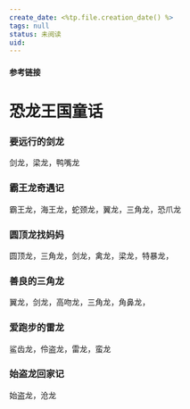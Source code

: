 ```yaml
---
create_date: <%tp.file.creation_date() %>
tags: null
status: 未阅读 
uid: 
---
```



#### 参考链接

# 恐龙王国童话

### 要远行的剑龙

剑龙，梁龙，鸭嘴龙

### 霸王龙奇遇记

霸王龙，海王龙，蛇颈龙，翼龙，三角龙，恐爪龙

### 圆顶龙找妈妈

圆顶龙，三角龙，剑龙，禽龙，梁龙，特暴龙，

### 善良的三角龙

翼龙，剑龙，高吻龙，三角龙，角鼻龙，

### 爱跑步的雷龙

鲨齿龙，伶盗龙，雷龙，蛮龙

### 始盗龙回家记

始盗龙，沧龙